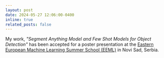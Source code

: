 ```yaml
---
layout: post
date: 2024-05-27 12:06:00-0400
inline: true
related_posts: false
---
```


My work, *"Segment Anything Model and Few Shot Models for Object Detection"* has been accepted for a poster presentation at the [Eastern European Machine Learning Summer School (EEML)](https://www.eeml.eu/) in Novi Sad, Serbia.
